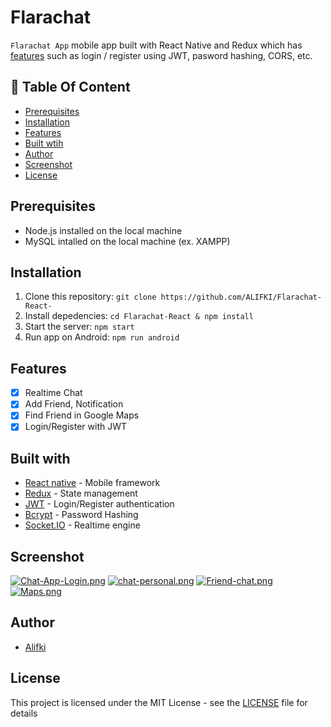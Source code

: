 # Flarachat


`Flarachat App` mobile app built with React Native and Redux which has [features](https://github.com/ALIFKI/Flarachat-React-#features) such as login / register using JWT, pasword hashing, CORS, etc.

## :memo: Table Of Content
* [Prerequisites](https://github.com/ALIFKI/Flarachat-React-#prerequisites)
* [Installation](https://github.com/ALIFKI/Flarachat-React-#installation)
* [Features](https://github.com/ALIFKI/Flarachat-React-#features)
* [Built wtih](https://github.com/ALIFKI/Flarachat-React-#features)
* [Author](https://github.com/ALIFKI/Flarachat-React-#author)
* [Screenshot](https://github.com/ALIFKI/Flarachat-React-#Screenshot)
* [License](https://github.com/ALIFKI/Flarachat-React-#license)


## Prerequisites
- Node.js installed on the local machine
- MySQL intalled on the local machine (ex. XAMPP)
## Installation
1. Clone this repository:
    `git clone https://github.com/ALIFKI/Flarachat-React-`
2. Install depedencies:
    `cd Flarachat-React & npm install`
3. Start the server:
    `npm start`
5. Run app on Android:
    `npm run android`

## Features
- [x] Realtime Chat
- [x] Add Friend, Notification
- [x] Find Friend in Google Maps
- [x] Login/Register with JWT

## Built with
- [React native](https://reactnative.dev/) - Mobile framework
- [Redux](https://redux.js.org/) - State management
- [JWT](https://jwt.io/) - Login/Register authentication
- [Bcrypt](https://github.com/kelektiv/node.bcrypt.js) - Password Hashing
- [Socket.IO](https://socket.io/) - Realtime engine

## Screenshot

[![Chat-App-Login.png](https://i.postimg.cc/HxB7VzQn/Chat-App-Login.png)](https://postimg.cc/0MKN4pX1)
[![chat-personal.png](https://i.postimg.cc/sxxGSWcc/chat-personal.png)](https://postimg.cc/vxRmwcCg)
[![Friend-chat.png](https://i.postimg.cc/Fz6dxKCQ/Friend-chat.png)](https://postimg.cc/xNK1f9Ss)
[![Maps.png](https://i.postimg.cc/v82VyPYS/Maps.png)](https://postimg.cc/Hj5x497Q)

## Author
- [Alifki](https://github.com/ALIFKI)
## License
This project is licensed under the MIT License - see the [LICENSE](https://github.com/ALIFKI/Flarachat-React-/master/LICENSE) file for details